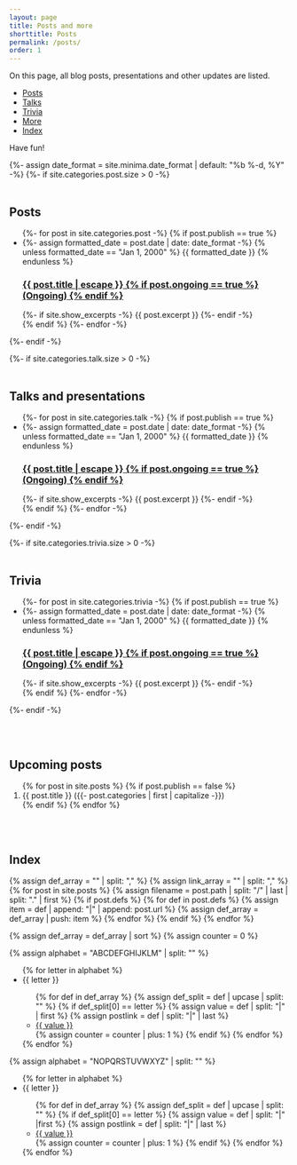 ```yaml
---
layout: page
title: Posts and more
shorttitle: Posts
permalink: /posts/
order: 1
---
```


On this page, all blog posts, presentations and other updates are listed.

* <a href = "#posts">Posts</a>
* <a href = "#talks">Talks</a>
* <a href = "#trivia">Trivia</a>
* <a href = "#more">More</a>
* <a href = "#index">Index</a>

Have fun!

{%- assign date_format = site.minima.date_format | default: "%b %-d, %Y" -%}
{%- if site.categories.post.size > 0 -%}
  <br><br>

  <h2 class="post-list-heading" id = "posts">Posts</h2>
  <ul class="post-list">
      {%- for post in site.categories.post -%}
        {% if post.publish == true %}
          <li>
            {%- assign formatted_date = post.date | date: date_format -%}
            {% unless formatted_date == "Jan 1, 2000" %}
              <span class="post-meta">{{ formatted_date }}</span>
            {% endunless %}
            <h3>
              <a class="post-link" href="{{ post.url | relative_url }}">
                {{ post.title | escape }}
                {% if post.ongoing == true %}
                  <span class = "ongoing">(Ongoing)</span>
                {% endif %}
              </a>
            </h3>
            {%- if site.show_excerpts -%}
              {{ post.excerpt }}
            {%- endif -%}
          </li>
        {% endif %}
      {%- endfor -%}
  </ul>
{%- endif -%}

{%- if site.categories.talk.size > 0 -%}
  <br><br>

  <h2 class="post-list-heading" id = "talks">Talks and presentations</h2>
  <ul class="post-list">
    {%- for post in site.categories.talk -%}
      {% if post.publish == true %}
        <li>
          {%- assign formatted_date = post.date | date: date_format -%}
          {% unless formatted_date == "Jan 1, 2000" %}
            <span class="post-meta">{{ formatted_date }}</span>
          {% endunless %}
          <h3>
            <a class="post-link" href="{{ post.url | relative_url }}">
              {{ post.title | escape }}
              {% if post.ongoing == true %}
                <span class = "ongoing">(Ongoing)</span>
              {% endif %}
            </a>
          </h3>
          {%- if site.show_excerpts -%}
            {{ post.excerpt }}
          {%- endif -%}
        </li>
      {% endif %}
    {%- endfor -%}
  </ul>
{%- endif -%}

{%- if site.categories.trivia.size > 0 -%}
  <br><br>

  <h2 class="post-list-heading" id = "trivia">Trivia</h2>
  <ul class="post-list">
    {%- for post in site.categories.trivia -%}
      {% if post.publish == true %}
        <li>
          {%- assign formatted_date = post.date | date: date_format -%}
          {% unless formatted_date == "Jan 1, 2000" %}
            <span class="post-meta">{{ formatted_date }}</span>
          {% endunless %}
          <h3>
            <a class="post-link" href="{{ post.url | relative_url }}">
              {{ post.title | escape }}
              {% if post.ongoing == true %}
                <span class = "ongoing">(Ongoing)</span>
              {% endif %}
            </a>
          </h3>
          {%- if site.show_excerpts -%}
            {{ post.excerpt }}
          {%- endif -%}
        </li>
      {% endif %}
    {%- endfor -%}
  </ul>
{%- endif -%}

<br><br>

<h2 class="post-list-heading" id = "more">Upcoming posts</h2>

<ol>
{% for post in site.posts %}
  {% if post.publish == false %}
    <li>{{ post.title }} ({{- post.categories | first | capitalize -}})</li>
  {% endif %}
{% endfor %}
</ol>

<br><br>

<h2 class="post-list-heading" id = "Index">Index</h2>

{% assign def_array = "" | split: "," %}
{% assign link_array = "" | split: "," %}
{% for post in site.posts %}
  {% assign filename = post.path | split: "/" | last | split: "." | first %}
  {% if post.defs %}
    {% for def in post.defs %}
      {% assign item = def | append: "|" | append: post.url %}
      {% assign def_array = def_array | push: item %}
    {% endfor %}
  {% endif %}
{% endfor %}

{% assign def_array = def_array | sort %}
{% assign counter = 0 %}

<div id = "index">
  <div id = "left">
      {% assign alphabet = "ABCDEFGHIJKLM" | split: "" %}
      <ul>
      {% for letter in alphabet %}
        <li>{{ letter }}</li>
        <ul>
          {% for def in def_array %}
            {% assign def_split = def | upcase | split: "" %}
            {% if def_split[0] == letter %}
              {% assign value = def | split: "|" | first %}
              {% assign postlink = def | split: "|" | last %}
              <li><a href = "{{ postlink }}#{{ value | replace: " ", "" }}">{{ value }}</a></li>
              {% assign counter = counter | plus: 1 %}
            {% endif %}
          {% endfor %}
        </ul>
      {% endfor %}
      </ul>
  </div>

  <div id = "right">
      {% assign alphabet = "NOPQRSTUVWXYZ" | split: "" %}
      <ul>
        {% for letter in alphabet %}
          <li>{{ letter }}</li>
          <ul>
          {% for def in def_array %}
            {% assign def_split = def | upcase | split: "" %}
            {% if def_split[0] == letter %}
              {% assign value = def | split: "|" |first %} 
              {% assign postlink = def | split: "|" | last %}
              <li><a href = "{{ postlink }}#{{ value | replace: " ", "" }}">{{ value }}</a></li>
              {% assign counter = counter | plus: 1 %}
            {% endif %}
          {% endfor %}
          </ul>
        {% endfor %}
      </ul>
  </div>
</div>